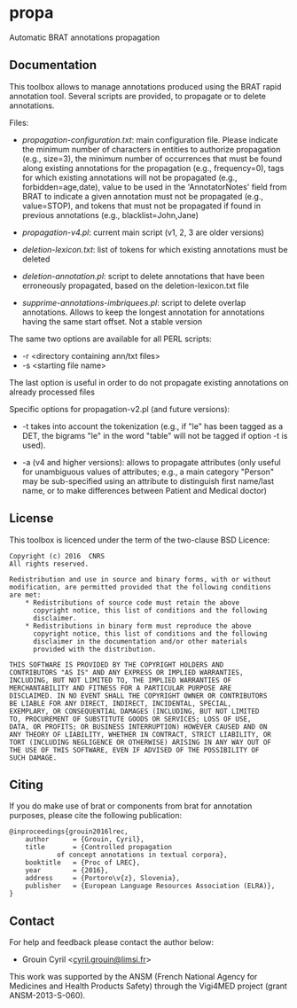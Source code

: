 # propa
Automatic BRAT annotations propagation

## Documentation ##

This toolbox allows to manage annotations produced using the BRAT
rapid annotation tool. Several scripts are provided, to propagate or
to delete annotations.

Files:

* *propagation-configuration.txt*: main configuration file. Please
  indicate the minimum number of characters in entities to authorize
  propagation (e.g., size=3), the minimum number of occurrences that
  must be found along existing annotations for the propagation (e.g.,
  frequency=0), tags for which existing annotations will not be
  propagated (e.g., forbidden=age,date), value to be used in the
  'AnnotatorNotes' field from BRAT to indicate a given annotation must
  not be propagated (e.g., value=STOP), and tokens that must not be
  propagated if found in previous annotations (e.g.,
  blacklist=John,Jane)

* *propagation-v4.pl*: current main script (v1, 2, 3 are older versions)

* *deletion-lexicon.txt*: list of tokens for which existing annotations
  must be deleted

* *deletion-annotation.pl*: script to delete annotations that have been
  erroneously propagated, based on the deletion-lexicon.txt file

* *supprime-annotations-imbriquees.pl*: script to delete overlap
  annotations. Allows to keep the longest annotation for annotations
  having the same start offset. Not a stable version

The same two options are available for all PERL scripts:

* -r &lt;directory containing ann/txt files&gt;
* -s &lt;starting file name&gt;

The last option is useful in order to do not propagate existing
annotations on already processed files

Specific options for propagation-v2.pl (and future versions):

* -t takes into account the tokenization (e.g., if "le" has been
tagged as a DET, the bigrams "le" in the word "table" will not be
tagged if option -t is used).

* -a (v4 and higher versions): allows to propagate attributes (only
useful for unambiguous values of attributes; e.g., a main category
"Person" may be sub-specified using an attribute to distinguish first
name/last name, or to make differences between Patient and Medical
doctor)


## License ##

This toolbox is licenced under the term of the two-clause BSD Licence:

    Copyright (c) 2016  CNRS
    All rights reserved.

    Redistribution and use in source and binary forms, with or without
    modification, are permitted provided that the following conditions
    are met:
        * Redistributions of source code must retain the above
          copyright notice, this list of conditions and the following
          disclaimer.
        * Redistributions in binary form must reproduce the above
          copyright notice, this list of conditions and the following
          disclaimer in the documentation and/or other materials
          provided with the distribution.

    THIS SOFTWARE IS PROVIDED BY THE COPYRIGHT HOLDERS AND
    CONTRIBUTORS "AS IS" AND ANY EXPRESS OR IMPLIED WARRANTIES,
    INCLUDING, BUT NOT LIMITED TO, THE IMPLIED WARRANTIES OF
    MERCHANTABILITY AND FITNESS FOR A PARTICULAR PURPOSE ARE
    DISCLAIMED. IN NO EVENT SHALL THE COPYRIGHT OWNER OR CONTRIBUTORS
    BE LIABLE FOR ANY DIRECT, INDIRECT, INCIDENTAL, SPECIAL,
    EXEMPLARY, OR CONSEQUENTIAL DAMAGES (INCLUDING, BUT NOT LIMITED
    TO, PROCUREMENT OF SUBSTITUTE GOODS OR SERVICES; LOSS OF USE,
    DATA, OR PROFITS; OR BUSINESS INTERRUPTION) HOWEVER CAUSED AND ON
    ANY THEORY OF LIABILITY, WHETHER IN CONTRACT, STRICT LIABILITY, OR
    TORT (INCLUDING NEGLIGENCE OR OTHERWISE) ARISING IN ANY WAY OUT OF
    THE USE OF THIS SOFTWARE, EVEN IF ADVISED OF THE POSSIBILITY OF
    SUCH DAMAGE.

## Citing ##

If you do make use of brat or components from brat for annotation
purposes, please cite the following publication:

    @inproceedings{grouin2016lrec,
        author      = {Grouin, Cyril},
        title       = {Controlled propagation
                of concept annotations in textual corpora},
        booktitle   = {Proc of LREC},
        year        = {2016},
        address     = {Portoro\v{z}, Slovenia},
        publisher   = {European Language Resources Association (ELRA)},
    }

## Contact ##

For help and feedback please contact the author below:

* Grouin Cyril       &lt;cyril.grouin@limsi.fr&gt;

This work was supported by the ANSM (French National Agency for
Medicines and Health Products Safety) through the Vigi4MED project
(grant ANSM-2013-S-060).